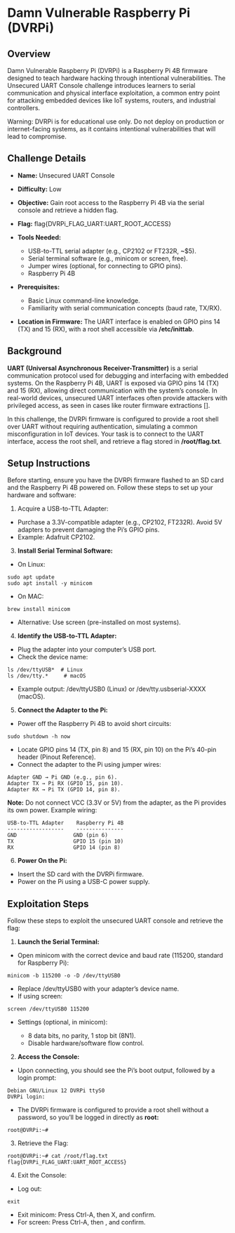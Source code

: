# Damn Vulnerable Raspberry Pi (DVRPi)

## Overview

Damn Vulnerable Raspberry Pi (DVRPi) is a Raspberry Pi 4B firmware designed to teach hardware hacking through intentional vulnerabilities. The Unsecured UART Console challenge introduces learners to serial communication and physical interface exploitation, a common entry point for attacking embedded devices like IoT systems, routers, and industrial controllers.

Warning: DVRPi is for educational use only. Do not deploy on production or internet-facing systems, as it contains intentional vulnerabilities that will lead to compromise.

## Challenge Details

- **Name:** Unsecured UART Console
- **Difficulty:** Low
- **Objective:** Gain root access to the Raspberry Pi 4B via the serial console and retrieve a hidden flag.
- **Flag:** flag{DVRPi_FLAG_UART:UART_ROOT_ACCESS}
- **Tools Needed:**
  
  - USB-to-TTL serial adapter (e.g., CP2102 or FT232R, ~$5).
  - Serial terminal software (e.g., minicom or screen, free).
  - Jumper wires (optional, for connecting to GPIO pins).
  - Raspberry Pi 4B

- **Prerequisites:**
  
  - Basic Linux command-line knowledge.
  - Familiarity with serial communication concepts (baud rate, TX/RX).

- **Location in Firmware:** The UART interface is enabled on GPIO pins 14 (TX) and 15 (RX), with a root shell accessible via **/etc/inittab**.
  
## Background

**UART (Universal Asynchronous Receiver-Transmitter)** is a serial communication protocol used for debugging and interfacing with embedded systems. On the Raspberry Pi 4B, UART is exposed via GPIO pins 14 (TX) and 15 (RX), allowing direct communication with the system’s console. In real-world devices, unsecured UART interfaces often provide attackers with privileged access, as seen in cases like router firmware extractions [].

In this challenge, the DVRPi firmware is configured to provide a root shell over UART without requiring authentication, simulating a common misconfiguration in IoT devices. Your task is to connect to the UART interface, access the root shell, and retrieve a flag stored in **/root/flag.txt**.

## Setup Instructions

Before starting, ensure you have the DVRPi firmware flashed to an SD card and the Raspberry Pi 4B powered on. Follow these steps to set up your hardware and software:

1. Acquire a USB-to-TTL Adapter:
   
- Purchase a 3.3V-compatible adapter (e.g., CP2102, FT232R). Avoid 5V adapters to prevent damaging the Pi’s GPIO pins.
- Example: Adafruit CP2102.
      
3. **Install Serial Terminal Software:**
   
- On Linux:
 
```
sudo apt update
sudo apt install -y minicom
```
 
- On MAC:
 
```
brew install minicom
```
   
- Alternative: Use screen (pre-installed on most systems).

4. **Identify the USB-to-TTL Adapter:**
   
- Plug the adapter into your computer’s USB port.
- Check the device name:
  
```
ls /dev/ttyUSB*  # Linux
ls /dev/tty.*     # macOS
```

- Example output: /dev/ttyUSB0 (Linux) or /dev/tty.usbserial-XXXX (macOS).

5. **Connect the Adapter to the Pi:**
   
- Power off the Raspberry Pi 4B to avoid short circuits:

```
sudo shutdown -h now
```

- Locate GPIO pins 14 (TX, pin 8) and 15 (RX, pin 10) on the Pi’s 40-pin header (Pinout Reference).
- Connect the adapter to the Pi using jumper wires:
  
```
Adapter GND → Pi GND (e.g., pin 6).
Adapter TX → Pi RX (GPIO 15, pin 10).
Adapter RX → Pi TX (GPIO 14, pin 8).
```

**Note:** Do not connect VCC (3.3V or 5V) from the adapter, as the Pi provides its own power.
Example wiring:

```
USB-to-TTL Adapter    Raspberry Pi 4B
------------------    ---------------
GND                  GND (pin 6)
TX                   GPIO 15 (pin 10)
RX                   GPIO 14 (pin 8)
```

6. **Power On the Pi:**
   
- Insert the SD card with the DVRPi firmware.
- Power on the Pi using a USB-C power supply.

## Exploitation Steps

Follow these steps to exploit the unsecured UART console and retrieve the flag:

1. **Launch the Serial Terminal:**
   
- Open minicom with the correct device and baud rate (115200, standard for Raspberry Pi):

```
minicom -b 115200 -o -D /dev/ttyUSB0
```

- Replace /dev/ttyUSB0 with your adapter’s device name.
- If using screen:

```
screen /dev/ttyUSB0 115200
```

- Settings (optional, in minicom):
  
  - 8 data bits, no parity, 1 stop bit (8N1).
  - Disable hardware/software flow control.

2. **Access the Console:**

- Upon connecting, you should see the Pi’s boot output, followed by a login prompt:

```
Debian GNU/Linux 12 DVRPi ttyS0
DVRPi login:
```

- The DVRPi firmware is configured to provide a root shell without a password, so you’ll be logged in directly as **root:**

```
root@DVRPi:~#
```

3. Retrieve the Flag:

```
root@DVRPi:~# cat /root/flag.txt
flag{DVRPi_FLAG_UART:UART_ROOT_ACCESS}
```

4. Exit the Console:

- Log out:

```
exit
```

- Exit minicom: Press Ctrl-A, then X, and confirm.
- For screen: Press Ctrl-A, then \, and confirm.
